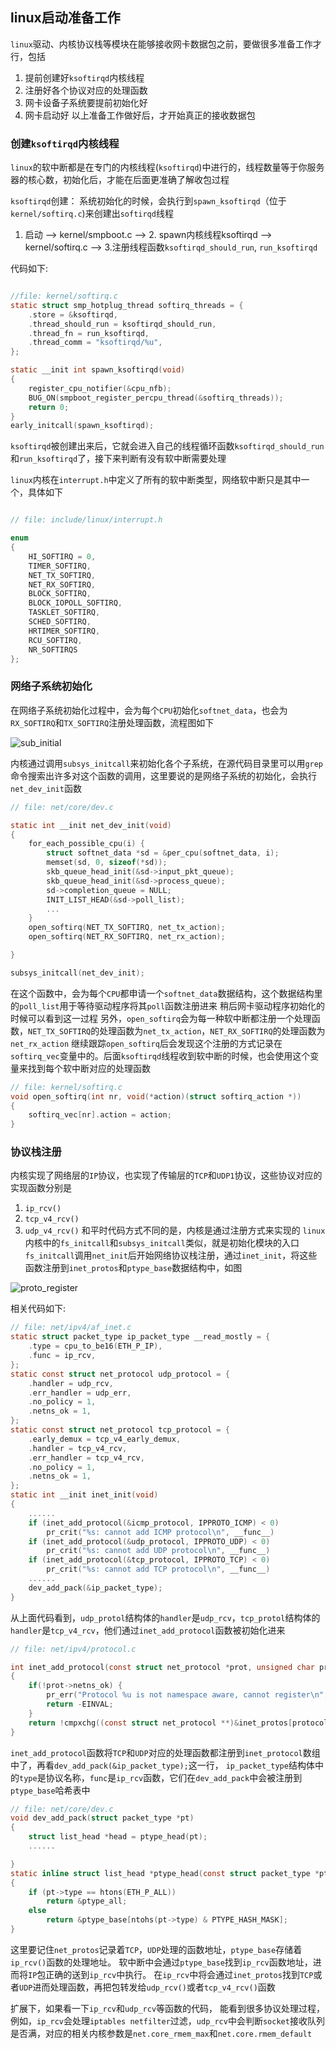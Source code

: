 ## linux启动准备工作

`linux`驱动、内核协议栈等模块在能够接收网卡数据包之前，要做很多准备工作才行，包括
1. 提前创建好`ksoftirqd`内核线程
2. 注册好各个协议对应的处理函数
3. 网卡设备子系统要提前初始化好
4. 网卡启动好
以上准备工作做好后，才开始真正的接收数据包


### 创建`ksoftirqd`内核线程

`linux`的软中断都是在专门的内核线程(`ksoftirqd`)中进行的，线程数量等于你服务器的核心数，初始化后，才能在后面更准确了解收包过程

`ksoftirqd`创建： 系统初始化的时候，会执行到`spawn_ksoftirqd`（位于`kernel/softirq.c`)来创建出`softirqd`线程

1. 启动 --> kernel/smpboot.c --> 2. spawn内核线程ksoftirqd --> kernel/softirq.c --> 3.注册线程函数`ksoftirqd_should_run`, `run_ksoftirqd`

代码如下:

```C

//file: kernel/softirq.c
static struct smp_hotplug_thread softirq_threads = {
    .store = &ksoftirqd,
    .thread_should_run = ksoftirqd_should_run,
    .thread_fn = run_ksoftirqd,
    .thread_comm = "ksoftirqd/%u",
};

static __init int spawn_ksoftirqd(void)
{
    register_cpu_notifier(&cpu_nfb);
    BUG_ON(smpboot_register_percpu_thread(&softirq_threads));
    return 0;
}
early_initcall(spawn_ksoftirqd);
```

`ksoftirqd`被创建出来后，它就会进入自己的线程循环函数`ksoftirqd_should_run`和`run_ksoftirqd`了，接下来判断有没有软中断需要处理

`linux`内核在`interrupt.h`中定义了所有的软中断类型，网络软中断只是其中一个，具体如下

```C

// file: include/linux/interrupt.h

enum 
{
    HI_SOFTIRQ = 0,
    TIMER_SOFTIRQ,
    NET_TX_SOFTIRQ,
    NET_RX_SOFTIRQ,
    BLOCK_SOFTIRQ,
    BLOCK_IOPOLL_SOFTIRQ,
    TASKLET_SOFTIRQ,
    SCHED_SOFTIRQ,
    HRTIMER_SOFTIRQ,
    RCU_SOFTIRQ,
    NR_SOFTIRQS
};
```

### 网络子系统初始化

在网络子系统初始化过程中，会为每个`CPU`初始化`softnet_data`，也会为`RX_SOFTIRQ`和`TX_SOFTIRQ`注册处理函数，流程图如下

![sub_initial](zixitongchushihua.png)

内核通过调用`subsys_initcall`来初始化各个子系统，在源代码目录里可以用`grep`命令搜索出许多对这个函数的调用，这里要说的是网络子系统的初始化，会执行`net_dev_init`函数

```C
// file: net/core/dev.c

static int __init net_dev_init(void) 
{
    for_each_possible_cpu(i) {
        struct softnet_data *sd = &per_cpu(softnet_data, i);
        memset(sd, 0, sizeof(*sd));
        skb_queue_head_init(&sd->input_pkt_queue);
        skb_queue_head_init(&sd->process_queue);
        sd->completion_queue = NULL;
        INIT_LIST_HEAD(&sd->poll_list);
        ...
    }
    open_softirq(NET_TX_SOFTIRQ, net_tx_action);
    open_softirq(NET_RX_SOFTIRQ, net_rx_action);

}

subsys_initcall(net_dev_init);
```

在这个函数中，会为每个`CPU`都申请一个`softnet_data`数据结构，这个数据结构里的`poll_list`用于等待驱动程序将其`poll`函数注册进来
稍后网卡驱动程序初始化的时候可以看到这一过程
另外，`open_softirq`会为每一种软中断都注册一个处理函数，`NET_TX_SOFTIRQ`的处理函数为`net_tx_action`，`NET_RX_SOFTIRQ`的处理函数为`net_rx_action`
继续跟踪`open_softirq`后会发现这个注册的方式记录在`softirq_vec`变量中的。后面`ksoftirqd`线程收到软中断的时候，也会使用这个变量来找到每个软中断对应的处理函数

```C
// file: kernel/softirq.c
void open_softirq(int nr, void(*action)(struct softirq_action *)) 
{
    softirq_vec[nr].action = action;
}
```


### 协议栈注册

内核实现了网络层的`IP`协议，也实现了传输层的`TCP`和`UDP1`协议，这些协议对应的实现函数分别是
1. `ip_rcv()`
2. `tcp_v4_rcv()`
3. `udp_v4_rcv()`
和平时代码方式不同的是，内核是通过注册方式来实现的
`linux`内核中的`fs_initcall`和`subsys_initcall`类似，就是初始化模块的入口
`fs_initcall`调用`net_init`后开始网络协议栈注册，通过`inet_init`，将这些函数注册到`inet_protos`和`ptype_base`数据结构中，如图

![proto_register](protol_register.png)

相关代码如下:

```C
// file: net/ipv4/af_inet.c
static struct packet_type ip_packet_type __read_mostly = {
    .type = cpu_to_be16(ETH_P_IP),
    .func = ip_rcv,
};
static const struct net_protocol udp_protocol = {
    .handler = udp_rcv,
    .err_handler = udp_err,
    .no_policy = 1,
    .netns_ok = 1,
};
static const struct net_protocol tcp_protocol = {
    .early_demux = tcp_v4_early_demux,
    .handler = tcp_v4_rcv,
    .err_handler = tcp_v4_rcv,
    .no_policy = 1,
    .netns_ok = 1,
};
static int __init inet_init(void) 
{
    ......
    if (inet_add_protocol(&icmp_protocol, IPPROTO_ICMP) < 0)
        pr_crit("%s: cannot add ICMP protocol\n", __func__)
    if (inet_add_protocol(&udp_protocol, IPPROTO_UDP) < 0)
        pr_crit("%s: cannot add UDP protocol\n", __func__)
    if (inet_add_protocol(&tcp_protocol, IPPROTO_TCP) < 0)
        pr_crit("%s: cannot add TCP protocol\n", __func__)
    ......
    dev_add_pack(&ip_packet_type);
}

```

从上面代码看到，`udp_protol`结构体的`handler`是`udp_rcv`，`tcp_protol`结构体的`handler`是`tcp_v4_rcv`，他们通过`inet_add_protocol`函数被初始化进来

```C
// file: net/ipv4/protocol.c

int inet_add_protocol(const struct net_protocol *prot, unsigned char protocol)
{   
    if(!prot->netns_ok) {
        pr_err("Protocol %u is not namespace aware, cannot register\n",protocol);
        return -EINVAL;
    }  
    return !cmpxchg((const struct net_protocol **)&inet_protos[protocol], NULL, prot) ?0:-1;
}
```

`inet_add_protocol`函数将`TCP`和`UDP`对应的处理函数都注册到`inet_protocol`数组中了，再看`dev_add_pack(&ip_packet_type);`这一行，
`ip_packet_type`结构体中的`type`是协议名称，`func`是`ip_rcv`函数，它们在`dev_add_pack`中会被注册到`ptype_base`哈希表中


```C
// file: net/core/dev.c
void dev_add_pack(struct packet_type *pt)
{
    struct list_head *head = ptype_head(pt);
    ......

}
static inline struct list_head *ptype_head(const struct packet_type *pt)
{
    if (pt->type == htons(ETH_P_ALL))
        return &ptype_all;
    else 
        return &ptype_base[ntohs(pt->type) & PTYPE_HASH_MASK];
}
```

这里要记住`net_protos`记录着`TCP`，`UDP`处理的函数地址，`ptype_base`存储着`ip_rcv()`函数的处理地址。
软中断中会通过`ptype_base`找到`ip_rcv`函数地址，进而将`IP`包正确的送到`ip_rcv`中执行。
在`ip_rcv`中将会通过`inet_protos`找到`TCP`或者`UDP`进而处理函数，再把包转发给`udp_rcv()`或者`tcp_v4_rcv()`函数

扩展下，如果看一下`ip_rcv`和`udp_rcv`等函数的代码， 能看到很多协议处理过程，例如，`ip_rcv`会处理`iptables netfilter`过滤，`udp_rcv`中会判断`socket`接收队列是否满，对应的相关内核参数是`net.core_rmem_max`和`net.core.rmem_default`